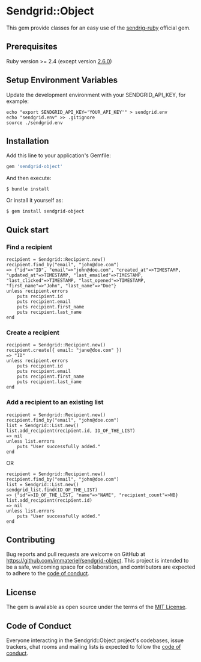 # Sendgrid::Object

This gem provide classes for an easy use of the [sendrig-ruby](https://github.com/sendgrid/sendgrid-ruby) official gem.

## Prerequisites

Ruby version >= 2.4 (except version [2.6.0](https://github.com/sendgrid/sendgrid-ruby/blob/main/TROUBLESHOOTING.md#ruby-versions))

## Setup Environment Variables

Update the development environment with your SENDGRID_API_KEY, for example:

```
echo "export SENDGRID_API_KEY='YOUR_API_KEY'" > sendgrid.env
echo "sendgrid.env" >> .gitignore
source ./sendgrid.env
```

## Installation

Add this line to your application's Gemfile:

```ruby
gem 'sendgrid-object'
```

And then execute:

    $ bundle install

Or install it yourself as:

    $ gem install sendgrid-object

## Quick start

### Find a recipient

```
recipient = Sendgrid::Recipient.new()
recipient.find_by("email", "john@doe.com")
=> {"id"=>"ID", "email"=>"john@doe.com", "created_at"=>TIMESTAMP, "updated_at"=>TIMESTAMP, "last_emailed"=>TIMESTAMP, "last_clicked"=>TIMESTAMP, "last_opened"=>TIMESTAMP, "first_name"=>"John", "last_name"=>"Doe"} 
unless recipient.errors
    puts recipient.id
    puts recipient.email
    puts recipient.first_name
    puts recipient.last_name
end
```

### Create a recipient

```
recipient = Sendgrid::Recipient.new()
recipient.create({ email: "jane@doe.com" })
=> "ID"
unless recipient.errors
    puts recipient.id
    puts recipient.email
    puts recipient.first_name
    puts recipient.last_name
end
```

### Add a recipient to an existing list

```
recipient = Sendgrid::Recipient.new()
recipient.find_by("email", "john@doe.com")
list = Sendgrid::List.new()
list.add_recipient(recipient.id, ID_OF_THE_LIST)
=> nil
unless list.errors
    puts "User successfully added."
end
```

OR

```
recipient = Sendgrid::Recipient.new()
recipient.find_by("email", "john@doe.com")
list = Sendgrid::List.new()
sendgrid_list.find(ID_OF_THE_LIST)
=> {"id"=>ID_OF_THE_LIST, "name"=>"NAME", "recipient_count"=>NB} 
list.add_recipient(recipient.id)
=> nil
unless list.errors
    puts "User successfully added."
end
```

## Contributing

Bug reports and pull requests are welcome on GitHub at https://github.com/immateriel/sendgrid-object. This project is intended to be a safe, welcoming space for collaboration, and contributors are expected to adhere to the [code of conduct](https://github.com/[USERNAME]/sendgrid-object/blob/master/CODE_OF_CONDUCT.md).

## License

The gem is available as open source under the terms of the [MIT License](https://opensource.org/licenses/MIT).

## Code of Conduct

Everyone interacting in the Sendgrid::Object project's codebases, issue trackers, chat rooms and mailing lists is expected to follow the [code of conduct](https://github.com/[USERNAME]/sendgrid-object/blob/master/CODE_OF_CONDUCT.md).
